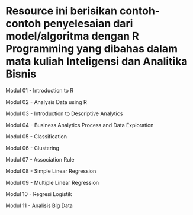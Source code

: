 # Resource ini berisikan contoh-contoh penyelesaian dari model/algoritma dengan R Programming yang dibahas dalam mata kuliah Inteligensi dan Analitika Bisnis

Modul 01 - Introduction to R

Modul 02 - Analysis Data using R

Modul 03 - Introduction to Descriptive Analytics

Modul 04 - Business Analytics Process and Data Exploration

Modul 05 - Classification

Modul 06 - Clustering

Modul 07 - Association Rule

Modul 08 - Simple Linear Regression

Modul 09 - Multiple Linear Regression

Modul 10 - Regresi Logistik

Modul 11 - Analisis Big Data
